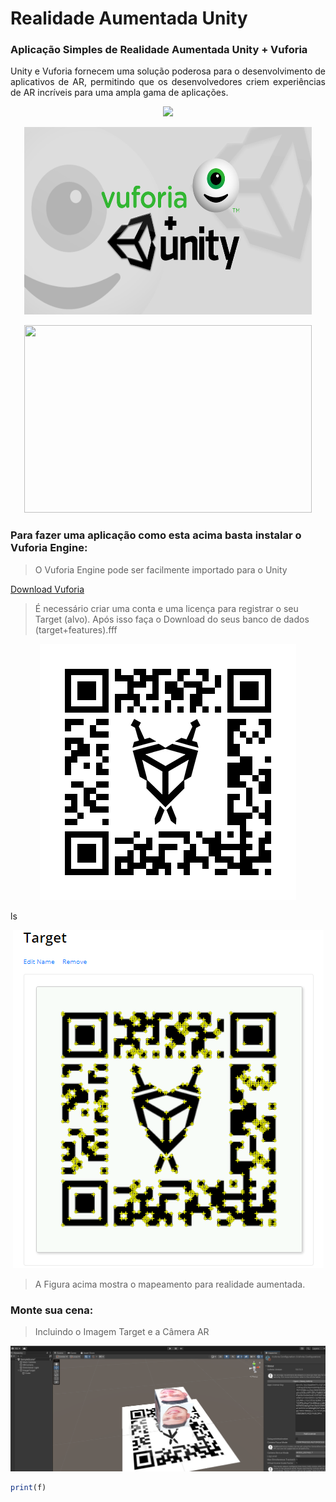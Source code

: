 # Realidade Aumentada Unity

### Aplicação Simples de Realidade Aumentada Unity + Vuforia

<p  align="justify"> Unity e Vuforia fornecem uma solução poderosa para o desenvolvimento de aplicativos de AR, permitindo que os desenvolvedores criem experiências de AR incríveis para uma ampla gama de aplicações.
</p>

<p  align="center">
<img src="https://user-images.githubusercontent.com/73097560/115834477-dbab4500-a447-11eb-908a-139a6edaec5c.gif">             
<br>


<p align="center">
<img src="Img/Vuforia.png" width="460" height="300">
</p>

<!--GIF-->
<p align="center">
<img src="Img/Gif_RA_Boa.gif" width="460" height="300">
</p>

### Para fazer uma aplicação como esta acima basta instalar o Vuforia Engine:

>  O Vuforia Engine pode ser facilmente importado para o Unity

[Download Vuforia](https://developer.vuforia.com/user/login?url=/downloads/sdk%3F_%3D1678117884)


>  É necessário criar uma conta e uma licença para registrar o seu Target (alvo).
> Após isso faça o Download do seus banco de dados (target+features).fff

<!--Target-->
<p align="center">
<img src="Img/Target.png">
</p>
ls

<!--Target-->
<p align="center">
<img src="Img/targetmod.png">
</p>

> A Figura acima mostra o mapeamento para realidade aumentada.

### Monte sua cena:

> Incluindo o Imagem Target e a Câmera AR

<!--Unity-1-->
<p align="center">
<img src="Img/Unity-1.png">
</p>


```javascript
print(f)
```